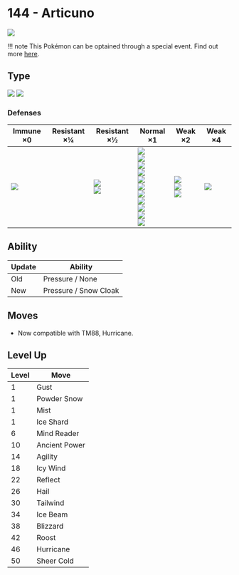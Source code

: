 # 144 - Articuno
![][144]

!!! note
    This Pokémon can be optained through a special event. Find out more [here](../../special_events/#articuno).

## Type

![][ice]  ![][flying]

### Defenses

Immune ×0       | Resistant ×¼ | Resistant ×½                | Normal ×1                                                                                                                                                                  | Weak ×2                                        | Weak ×4       | 
---             | ---          | ---                         | ---                                                                                                                                                                        | ---                                            | ---           | 
![][ground]<br> |              | ![][bug]<br> ![][grass]<br> | ![][normal]<br> ![][fighting]<br> ![][flying]<br> ![][poison]<br> ![][ghost]<br> ![][water]<br> ![][psychic]<br> ![][ice]<br> ![][dragon]<br> ![][dark]<br> ![][fairy]<br> | ![][steel]<br> ![][fire]<br> ![][electric]<br> | ![][rock]<br> | 

## Ability

Update | Ability               | 
---    | ---                   | 
Old    | Pressure / None       | 
New    | Pressure / Snow Cloak | 

## Moves

 - Now compatible with TM88, Hurricane.

## Level Up

Level | Move          | 
---   | ---           | 
1     | Gust          | 
1     | Powder Snow   | 
1     | Mist          | 
1     | Ice Shard     | 
6     | Mind Reader   | 
10    | Ancient Power | 
14    | Agility       | 
18    | Icy Wind      | 
22    | Reflect       | 
26    | Hail          | 
30    | Tailwind      | 
34    | Ice Beam      | 
38    | Blizzard      | 
42    | Roost         | 
46    | Hurricane     | 
50    | Sheer Cold    | 

[144]: ../img/pokemon/144.png
[normal]: ../img/types/normal.png
[fire]: ../img/types/fire.png
[fighting]: ../img/types/fighting.png
[water]: ../img/types/water.png
[flying]: ../img/types/flying.png
[grass]: ../img/types/grass.png
[poison]: ../img/types/poison.png
[electric]: ../img/types/electric.png
[ground]: ../img/types/ground.png
[psychic]: ../img/types/psychic.png
[rock]: ../img/types/rock.png
[ice]: ../img/types/ice.png
[bug]: ../img/types/bug.png
[dragon]: ../img/types/dragon.png
[ghost]: ../img/types/ghost.png
[dark]: ../img/types/dark.png
[steel]: ../img/types/steel.png
[fairy]: ../img/types/fairy.png
